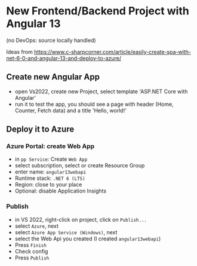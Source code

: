 # New Frontend/Backend Project with Angular 13

(no DevOps: source locally handled)

Ideas from <https://www.c-sharpcorner.com/article/easily-create-spa-with-net-6-0-and-angular-13-and-deploy-to-azure/>

## Create new Angular App

- open Vs2022, create new Project, select template 'ASP.NET Core with Angular'
- run it to test the app, you should see a page with header (Home, Counter, Fetch data) and a title 'Hello, world!'

## Deploy it to Azure

### Azure Portal: create Web App

- in `pp Service`: Create `Web App`
- select subscription, select or create Resource Group
- enter name: `angular13webapi`
- Runtime stack: `.NET 6 (LTS)`
- Region: close to your place
- Optional: disable Application Insights

### Publish

- in VS 2022, right-click on project, click on `Publish...`
- select `Azure`, next
- select `Azure App Service (Windows)`, next
- select the Web Api you created (I created `angular13webapi`)
- Press `Finish`
- Check config
- Press `Publish`
